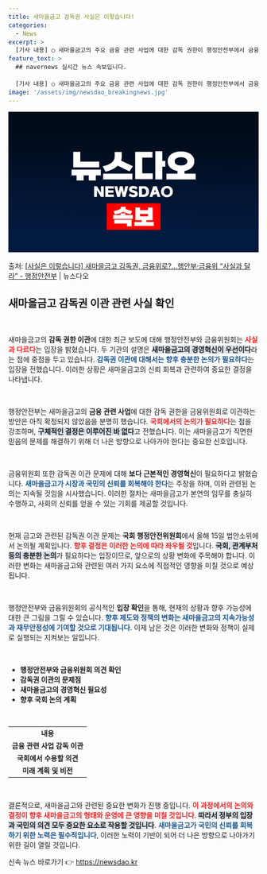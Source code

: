 ```yaml
---
title: 새마을금고 감독권 사실은 이렇습니다!
categories:
  - News
excerpt: >
  [기사 내용] ○ 새마을금고의 주요 금융 관련 사업에 대한 감독 권한이 행정안전부에서 금융위원회로 이관된다.…
feature_text: >
  ## navernews 실시간 뉴스 속보입니다.

  [기사 내용] ○ 새마을금고의 주요 금융 관련 사업에 대한 감독 권한이 행정안전부에서 금융위원회로 이관된다.…
image: '/assets/img/newsdao_breakingnews.jpg'
---
```


![뉴스다오 속보](/assets/img/newsdao_breakingnews.jpg)

<p>출처: <a href="https://newsdao.kr/2511" rel="dofollow">[사실은 이렇습니다] 새마을금고 감독권, 금융위로?…행안부·금융위 “사실과 달라” - 행정안전부</a> | 뉴스다오</p>

<h2 data-ke-size="size26">새마을금고 감독권 이관 관련 사실 확인</h2>

<p data-ke-size="size16">&nbsp;</p>

새마을금고의 <b>감독 권한 이관</b>에 대한 최근 보도에 대해 행정안전부와 금융위원회는 <b><span style="color: #ee2323;">사실과 다르다</span></b>는 입장을 밝혔습니다. 두 기관의 설명은 <b><span style="background-color: #21538527;">새마을금고의 경영혁신이 우선이다</span></b>라는 점에 중점을 두고 있습니다. <b><span style="color: #1a5490;">감독권 이관에 대해서는 향후 충분한 논의가 필요하다</span></b>는 입장을 전했습니다. 이러한 상황은 새마을금고의 신뢰 회복과 관련하여 중요한 결정을 나타냅니다. 

<p data-ke-size="size16">&nbsp;</p>

행정안전부는 새마을금고의 <b>금융 관련 사업</b>에 대한 감독 권한을 금융위원회로 이관하는 방안은 아직 확정되지 않았음을 분명히 했습니다. <b><span style="color: #ee2323;">국회에서의 논의가 필요하다</span></b>는 점을 강조하며, <b><span style="background-color: #21538527;">구체적인 결정은 이루어진 바 없다</span></b>고 전했습니다. 이는 새마을금고가 직면한 믿음의 문제를 해결하기 위해 더 나은 방향으로 나아가야 한다는 중요한 신호입니다.<p data-ke-size="size16">&nbsp;</p>

금융위원회 또한 감독권 이관 문제에 대해 <b>보다 근본적인 경영혁신</b>이 필요하다고 밝혔습니다. <b><span style="color: #1a5490;">새마을금고가 시장과 국민의 신뢰를 회복해야 한다</span></b>는 주장을 하며, 이와 관련된 논의는 지속될 것임을 시사했습니다. 이러한 절차는 새마을금고가 본연의 임무를 충실히 수행하고, 사회의 신뢰를 얻을 수 있는 기회를 제공할 것입니다. 

<p data-ke-size="size16">&nbsp;</p>

현재 금고와 관련된 감독권 이관 문제는 <b>국회 행정안전위원회</b>에서 올해 15일 법안소위에서 논의될 계획입니다. <b><span style="color: #ee2323;">향후 결정은 이러한 논의에 따라 좌우될 것</span></b>입니다. <b><span style="background-color: #21538527;">국회, 관계부처 등의 충분한 논의</span></b>가 필요하다는 입장이므로, 앞으로의 상황 변화에 주목해야 합니다. 이러한 변화는 새마을금고와 관련된 여러 가지 요소에 직접적인 영향을 미칠 것으로 예상됩니다.

<p data-ke-size="size16">&nbsp;</p>

행정안전부와 금융위원회의 공식적인 <b>입장 확인</b>을 통해, 현재의 상황과 향후 가능성에 대한 큰 그림을 그릴 수 있습니다. <b><span style="color: #1a5490;">향후 제도와 정책의 변화는 새마을금고의 지속가능성과 재무안정성에 기여할 것으로 기대됩니다</span></b>. 이제 남은 것은 이러한 변화와 정책이 실제로 실행되는 지켜보는 일입니다.

<p data-ke-size="size16">&nbsp;</p>

<ul>
  <li><b>행정안전부와 금융위원회 의견 확인</b></li>
  <li><b>감독권 이관의 문제점</b></li>
  <li><b>새마을금고의 경영혁신 필요성</b></li>
  <li><b>향후 국회 논의 계획</b></li>
</ul>

<p data-ke-size="size16">&nbsp;</p>

<table style="width: 100%; border-collapse: collapse;">
  <tr>
    <td style="text-align: center; height: 17px;"><b>내용</b></td>
  </tr>
  <tr>
    <td style="text-align: center; height: 17px;"><b>금융 관련 사업 감독 이관</b></td>
  </tr>
  <tr>
    <td style="text-align: center; height: 17px;"><b>국회에서 수용할 의견</b></td>
  </tr>
  <tr>
    <td style="text-align: center; height: 17px;"><b>미래 계획 및 비전</b></td>
  </tr>
</table>

<p data-ke-size="size16">&nbsp;</p>

결론적으로, 새마을금고와 관련된 중요한 변화가 진행 중입니다. <b><span style="color: #ee2323;">이 과정에서의 논의와 결정이 향후 새마을금고의 형태와 운영에 큰 영향을 미칠 것입니다</span></b>. <b><span style="background-color: #21538527;">따라서 정부의 입장과 국민의 의견 모두 중요한 요소로 작용할 것입니다</span></b>. <b><span style="color: #1a5490;">새마을금고가 국민의 신뢰를 회복하기 위한 노력은 필수적입니다</span></b>, 이러한 노력이 기반이 되어 더 나은 방향으로 나아가기 위한 길이 열릴 것입니다. 

신속 뉴스 바로가기 👉 <a href="https://newsdao.kr" rel="dofollow">https://newsdao.kr</a>


